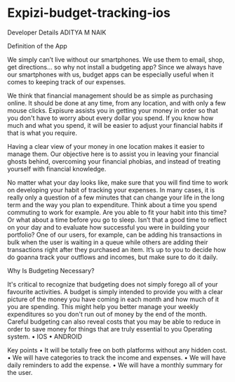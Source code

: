 # Expizi-budget-tracking-ios

Developer Details
ADITYA M NAIK

Definition of the App

We simply can’t live without our smartphones. We use them to email, shop, get directions… so why not install a budgeting app? Since we always have our smartphones with us, budget apps can be especially useful when it comes to keeping track of our expenses.

We think that financial management should be as simple as purchasing online. It should be done at any time, from any location, and with only a few mouse clicks. Expisure assists you in getting your money in order so that you don't have to worry about every dollar you spend. If you know how much and what you spend, it will be easier to adjust your financial habits if that is what you require.

Having a clear view of your money in one location makes it easier to manage them. Our objective here is to assist you in leaving your financial ghosts behind, overcoming your financial phobias, and instead of treating yourself with financial knowledge.

No matter what your day looks like, make sure that you will find time to work on developing your habit of tracking your expenses. In many cases, it is really only a question of a few minutes that can change your life in the long term and the way you plan to expenditure. Think about a time you spend commuting to work for example. Are you able to fit your habit into this time? Or what about a time before you go to sleep. Isn’t that a good time to reflect on your day and to evaluate how successful you were in building your portfolio? One of our users, for example, can be adding his transactions in bulk when the user is waiting in a queue while others are adding their transactions right after they purchased an item. It’s up to you to decide how do goanna track your outflows and incomes, but make sure to do it daily.

Why Is Budgeting Necessary?

It's critical to recognize that budgeting does not simply forego all of your favourite activities. A budget is simply intended to provide you with a clear picture of the money you have coming in each month and how much of it you are spending. This might help you better manage your weekly expenditures so you don't run out of money by the end of the month. Careful budgeting can also reveal costs that you may be able to reduce in order to save money for things that are truly essential to you
Operating system.
•	IOS
•	ANDROID

Key points
•	It will be totally free on both platforms without any hidden cost.
•	We will have categories to track the income and expenses.
•	We will have daily reminders to add the expense. 
•	We will have a monthly summary for the user.

